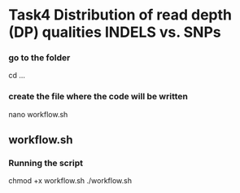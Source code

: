 # Task4 Distribution of read depth (DP) qualities INDELS vs. SNPs

### go to the folder
cd ...

### create the file where the code will be written
nano workflow.sh 

## workflow.sh


### Running the script
chmod +x workflow.sh
./workflow.sh


